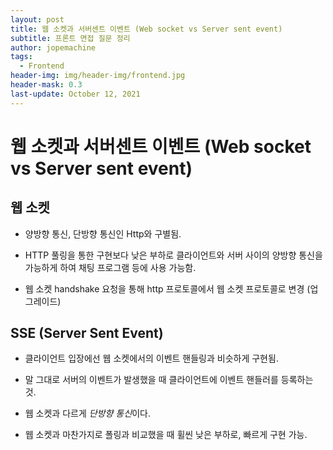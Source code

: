 ```yaml
---
layout: post
title: 웹 소켓과 서버센트 이벤트 (Web socket vs Server sent event)
subtitle: 프론트 면접 질문 정리
author: jopemachine
tags:
  - Frontend
header-img: img/header-img/frontend.jpg
header-mask: 0.3
last-update: October 12, 2021
---
```


# 웹 소켓과 서버센트 이벤트 (Web socket vs Server sent event)

## 웹 소켓

- 양방향 통신, 단방향 통신인 Http와 구별됨.

- HTTP 풀링을 통한 구현보다 낮은 부하로 클라이언트와 서버 사이의 양방향 통신을 가능하게 하여 채팅 프로그램 등에 사용 가능함.

- 웹 소켓 handshake 요청을 통해 http 프로토콜에서 웹 소켓 프로토콜로 변경 (업그레이드)

## SSE (Server Sent Event)

- 클라이언트 입장에선 웹 소켓에서의 이벤트 핸들링과 비슷하게 구현됨.

- 말 그대로 서버의 이벤트가 발생했을 때 클라이언트에 이벤트 핸들러를 등록하는 것.

- 웹 소켓과 다르게 *단방향 통신*이다.

- 웹 소켓과 마찬가지로 폴링과 비교했을 때 휠씬 낮은 부하로, 빠르게 구현 가능.